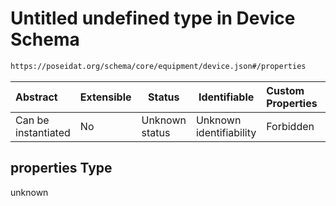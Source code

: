 # Untitled undefined type in Device Schema

```txt
https://poseidat.org/schema/core/equipment/device.json#/properties
```




| Abstract            | Extensible | Status         | Identifiable            | Custom Properties | Additional Properties | Access Restrictions | Defined In                                                                 |
| :------------------ | ---------- | -------------- | ----------------------- | :---------------- | --------------------- | ------------------- | -------------------------------------------------------------------------- |
| Can be instantiated | No         | Unknown status | Unknown identifiability | Forbidden         | Allowed               | none                | [device.json\*](schemas/core/equipment/device.json "open original schema") |

## properties Type

unknown
